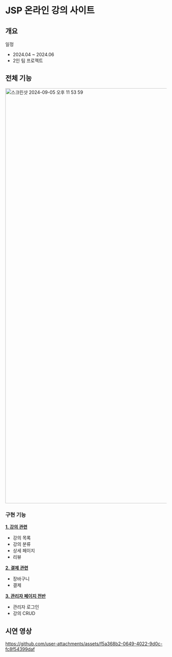 # JSP 온라인 강의 사이트
## 개요
일정
- 2024.04 ~ 2024.06
- 2인 팀 프로젝트

## 전체 기능
<img width="1297" alt="스크린샷 2024-09-05 오후 11 53 59" src="https://github.com/user-attachments/assets/2a7d62da-2f4e-4033-ac98-5a97169035ed">

### 구현 기능 
**[1. 강의 관련](https://github.com/syeongk/JSP_webproject/tree/main/src/main/webapp/lectures)**
  - 강의 목록
  - 강의 분류
  - 상세 페이지
  - 리뷰<br>
  
**[2. 결제 관련](https://github.com/syeongk/JSP_webproject/tree/main/src/main/webapp/cart)**
  - 장바구니
  - 결제<br>
  
**[3. 관리자 페이지 전반](https://github.com/syeongk/JSP_webproject/tree/main/src/main/webapp/adminPage)**
  - 관리자 로그인
  - 강의 CRUD


## 시연 영상
https://github.com/user-attachments/assets/f5a368b2-0649-4022-9d0c-fc8f54399daf

